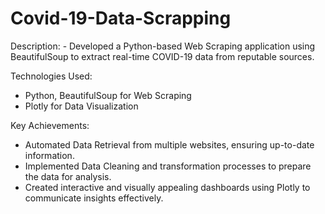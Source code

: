 # Covid-19-Data-Scrapping
Description:
          - Developed a Python-based Web Scraping application using BeautifulSoup to extract real-time COVID-19 data from reputable sources.




          
Technologies Used:
          
- Python, BeautifulSoup for Web Scraping
- Plotly for Data Visualization





          
Key Achievements:
          
          
          
- Automated Data Retrieval from multiple websites, ensuring up-to-date information.
- Implemented Data Cleaning and transformation processes to prepare the data for analysis.
- Created interactive and visually appealing dashboards using Plotly to communicate insights effectively.
